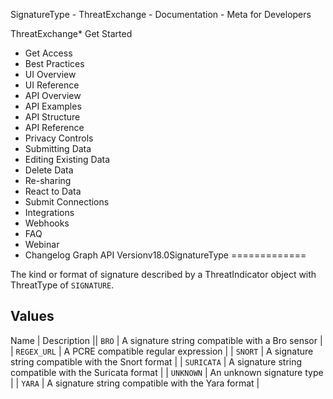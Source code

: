 
SignatureType - ThreatExchange - Documentation - Meta for Developers











ThreatExchange* Get Started
* Get Access
* Best Practices
* UI Overview
* UI Reference
* API Overview
* API Examples
* API Structure
* API Reference
* Privacy Controls
* Submitting Data
* Editing Existing Data
* Delete Data
* Re-sharing
* React to Data
* Submit Connections
* Integrations
* Webhooks
* FAQ
* Webinar
* Changelog
Graph API Versionv18.0SignatureType
=============

The kind or format of signature described by a ThreatIndicator object with ThreatType of `SIGNATURE`.

Values
------



 
Name
 | 
Description
 || `BRO` | A signature string compatible with a Bro sensor |
| `REGEX_URL` | A PCRE compatible regular expression |
| `SNORT` | A signature string compatible with the Snort format |
| `SURICATA` | A signature string compatible with the Suricata format |
| `UNKNOWN` | An unknown signature type |
| `YARA` | A signature string compatible with the Yara format |

































 
